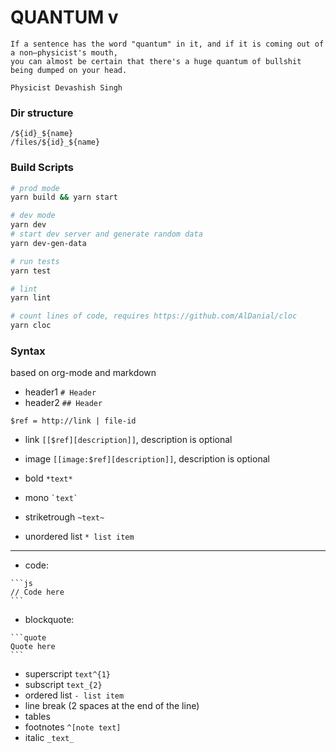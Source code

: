 # QUANTUM v

```
If a sentence has the word "quantum" in it, and if it is coming out of a non–physicist's mouth,
you can almost be certain that there's a huge quantum of bullshit being dumped on your head.

Physicist Devashish Singh
```

### Dir structure
```
/${id}_${name}
/files/${id}_${name}
```

### Build Scripts

```sh
# prod mode
yarn build && yarn start

# dev mode
yarn dev
# start dev server and generate random data
yarn dev-gen-data

# run tests
yarn test

# lint
yarn lint

# count lines of code, requires https://github.com/AlDanial/cloc
yarn cloc

```

### Syntax
based on org-mode and markdown

* header1 `# Header`
* header2 `## Header`

`$ref = http://link | file-id`

* link `[[$ref][description]]`, description is optional
* image `[[image:$ref][description]]`, description is optional

* bold `*text*`
* mono `` `text` ``
* striketrough `~text~`

* unordered list `* list item`

--------

* code:
````
```js
// Code here
```
````

* blockquote:
````
```quote
Quote here
```
````

* superscript `text^{1}`
* subscript `text_{2}`
* ordered list `- list item`
* line break (2 spaces at the end of the line)
* tables
* footnotes `^[note text]`
* italic `_text_`
